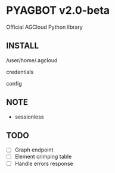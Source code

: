 PYAGBOT v2.0-beta
====================

Official AGCloud Python library

INSTALL
-----------

/user/home/.agcloud

credentials

config




NOTE
-----------

- sessionless



TODO
-----------

- [ ] Graph endpoint
- [ ] Element crimping table
- [ ] Handle errors response
